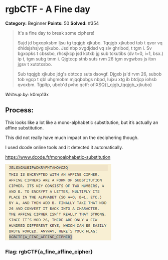 # rgbCTF - A Fine day

**Category:** Beginner
**Points:** 50
**Solved:** #354
> It's a fine day to break some ciphers!
>
> Sujd jd bgxopksbm ljsu tg tqqjgb xjkubo. Tqqjgb xjkubod tob t qvor vq dhidsjshsjvg xjkubo. Jsd nbp xvgdjdsd vq slv ghribod, t tgm i. Sv bgxopks t cbssbo, rhcsjkcp jsd kctxb jg sub tckutibs (dv t=0, i=1, bsx.) ip t, tgm subg tmm i. Qjgtccp stnb suts rvm 26 tgm xvgwbos js itxn jgsv t xutotxsbo.
>
> Sub tqqjgb xjkubo jdg's obtccp suts dsovgf. Djgxb js'd rvm 26, subob tob vgcp t qbl uhgmobm mjqqbobgs nbpd, lujxu xtg ib btdjcp iohsb qvoxbm. Tgpltp, ubob'd pvho qctf: ofiXSQ{t_qjgb_tqqjgb_xjkubo}

*Writeup by:* k0mp13x

## Process:

This looks like a lot like a mono-alphabetic substitution, but it’s actually an affine substitution. 

This did not really have much impact on the deciphering though.

I used dcode online tools and it detected it automatically.

https://www.dcode.fr/monoalphabetic-substitution



![dcode Monoalphabetic Substitution Solve](https://raw.githubusercontent.com/swin-scsc/writeups/orangeblossomest-uploading-1/2020/rgbCTF/Beginner/images/a_fine_day-k0mp13x-screenshot.png)


### Flag: rgbCTF{a_fine_affine_cipher}

